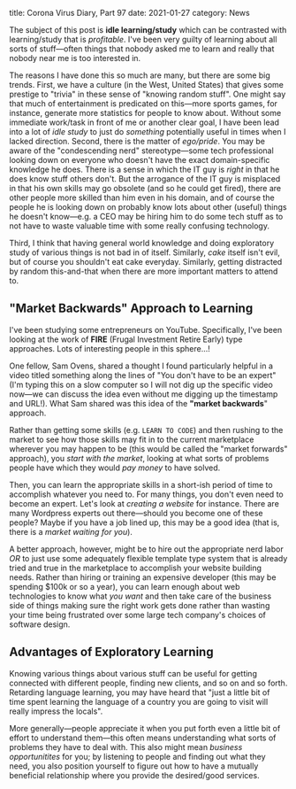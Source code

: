 title: Corona Virus Diary, Part 97
date: 2021-01-27
category: News

The subject of this post is **idle learning/study** which can be
contrasted with learning/study that is *profitable*. I've been very
guilty of learning about all sorts of stuff&mdash;often things that
nobody asked me to learn and really that nobody near me is too
interested in.

The reasons I have done this so much are many, but there are some big
trends. First, we have a culture (in the West, United States) that
gives some prestige to "trivia" in these sense of "knowing random
stuff". One might say that much of entertainment is predicated on
this&mdash;more sports games, for instance, generate more statistics
for people to know about. Without some immediate work/task in front of
me or another clear goal, I have been lead into a lot of *idle study*
to just do *something* potentially useful in times when I lacked
direction. Second, there is the matter of *ego/pride*. You may be
aware of the "condescending nerd" stereotype&mdash;some tech
professional looking down on everyone who doesn't have the exact
domain-specific knowledge he does. There is a sense in which the IT
guy is *right* in that he does know stuff others don't. But the
arrogance of the IT guy is misplaced in that his own skills may go
obsolete (and so he could get fired), there are other people more
skilled than him even in his domain, and of course the people he is
looking down on probably know lots about other (useful) things he
doesn't know&mdash;e.g. a CEO may be hiring him to do some tech stuff
as to not have to waste valuable time with some really confusing
technology.

Third, I think that having general world knowledge and doing
exploratory study of various things is not bad in of itself.
Similarly, *cake* itself isn't evil, but of course you shouldn't eat
cake everyday. Similarly, getting distracted by random this-and-that
when there are more important matters to attend to.

"Market Backwards" Approach to Learning
---------------------------------------

I've been studying some entrepreneurs on YouTube. Specifically, I've
been looking at the work of **FIRE** (Frugal Investment Retire Early)
type approaches. Lots of interesting people in this sphere...!

One fellow, Sam Ovens, shared a thought I found particularly helpful
in a video titled something along the lines of "You don't have to be
an expert" (I'm typing this on a slow computer so I will not dig up
the specific video now&mdash;we can discuss the idea even without me
digging up the timestamp and URL!). What Sam shared was this idea of
the **"market backwards**" approach.

Rather than getting some skills (e.g. `LEARN TO CODE`) and then
rushing to the market to see how those skills may fit in to the
current marketplace wherever you may happen to be (this would be
called the "market forwards" approach), you *start with the market*,
looking at what sorts of problems people have which they would *pay
money* to have solved.

Then, you can learn the appropriate skills in a short-ish period of
time to accomplish whatever you need to. For many things, you don't
even need to become an expert. Let's look at *creating a website* for
instance. There are many Wordpress experts out there&mdash;should you
become one of these people? Maybe if you have a job lined up, this may
be a good idea (that is, there is a *market waiting for you*).

A better approach, however, might be to hire out the appropriate nerd
labor *OR* to just use some adequately flexible template type system
that is already tried and true in the marketplace to accomplish your
website building needs. Rather than hiring or training an expensive
developer (this may be spending $100k or so a year), you can learn
enough about web technologies to know what *you want* and then take
care of the business side of things making sure the right work gets
done rather than wasting your time being frustrated over some large
tech company's choices of software design.

Advantages of Exploratory Learning
----------------------------------

Knowing various things about various stuff can be useful for getting
connected with different people, finding new clients, and so on and so
forth. Retarding language learning, you may have heard that "just a
little bit of time spent learning the language of a country you are
going to visit will really impress the locals".

More generally&mdash;people appreciate it when you put forth even a
little bit of effort to understand them&mdash;this often means
understanding what sorts of problems they have to deal with. This also
might mean *business opportunitites* for you; by listening to people
and finding out what they need, you also position yourself to figure
out how to have a mutually beneficial relationship where you provide
the desired/good services. 
